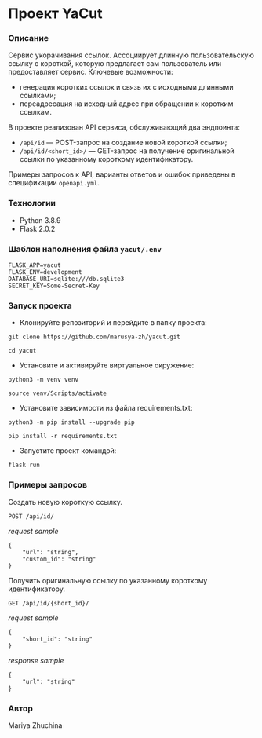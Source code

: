 # Проект YaCut

### Описание
Сервис укорачивания ссылок. Ассоциирует длинную пользовательскую ссылку с короткой, которую предлагает сам пользователь или предоставляет сервис.
Ключевые возможности:
- генерация коротких ссылок и связь их с исходными длинными ссылками;
- переадресация на исходный адрес при обращении к коротким ссылкам.

В проекте реализован API сервиса, обслуживающий два эндпоинта:
- `/api/id` — POST-запрос на создание новой короткой ссылки;
- `/api/id/<short_id>/` — GET-запрос на получение оригинальной ссылки по указанному короткому идентификатору.

Примеры запросов к API, варианты ответов и ошибок приведены в спецификации `openapi.yml`.

### Технологии
- Python 3.8.9
- Flask 2.0.2

### Шаблон наполнения файла `yacut/.env`
```
FLASK_APP=yacut
FLASK_ENV=development
DATABASE_URI=sqlite:///db.sqlite3
SECRET_KEY=Some-Secret-Key
```

### Запуск проекта
- Клонируйте репозиторий и перейдите в папку проекта:
```
git clone https://github.com/marusya-zh/yacut.git
```
```
cd yacut
```
- Установите и активируйте виртуальное окружение:
```
python3 -m venv venv
```
```
source venv/Scripts/activate
```
- Установите зависимости из файла requirements.txt:
```
python3 -m pip install --upgrade pip
```
```
pip install -r requirements.txt
```
- Запустите проект командой:
```
flask run
```

### Примеры запросов

Создать новую короткую ссылку.

```POST /api/id/```

*request sample*
```
{
    "url": "string",
    "custom_id": "string"
}
```

Получить оригинальную ссылку по указанному короткому идентификатору.

```GET /api/id/{short_id}/```

*request sample*
```
{
    "short_id": "string"
}
```
*response sample*
```
{
    "url": "string"
}
```

### Автор
Mariya Zhuchina
